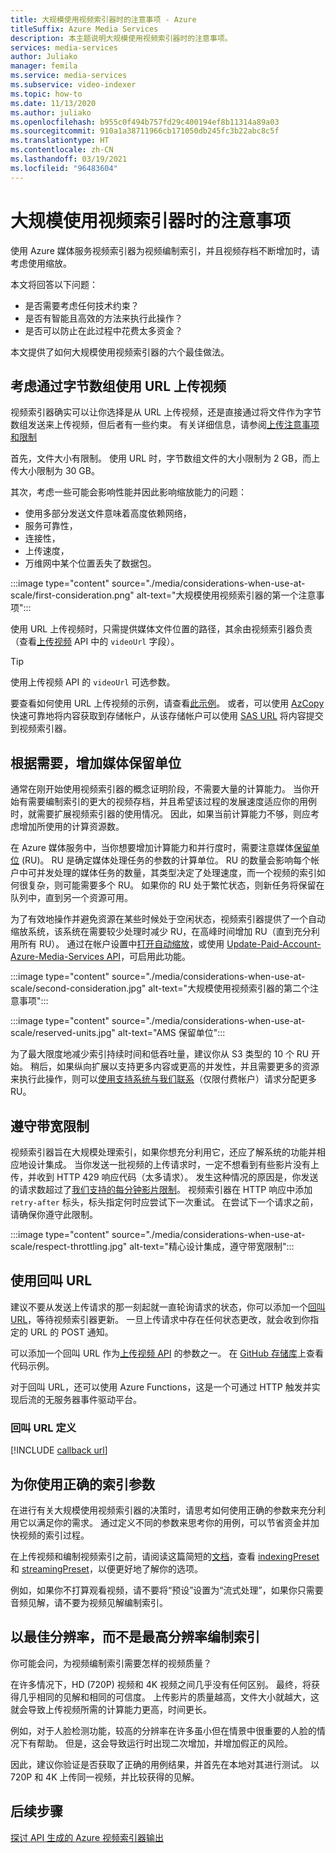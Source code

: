 ```yaml
---
title: 大规模使用视频索引器时的注意事项 - Azure
titleSuffix: Azure Media Services
description: 本主题说明大规模使用视频索引器时的注意事项。
services: media-services
author: Juliako
manager: femila
ms.service: media-services
ms.subservice: video-indexer
ms.topic: how-to
ms.date: 11/13/2020
ms.author: juliako
ms.openlocfilehash: b955c0f494b757fd29c400194ef8b11314a89a03
ms.sourcegitcommit: 910a1a38711966cb171050db245fc3b22abc8c5f
ms.translationtype: HT
ms.contentlocale: zh-CN
ms.lasthandoff: 03/19/2021
ms.locfileid: "96483604"
---
```

# <a name="things-to-consider-when-using-video-indexer-at-scale"></a>大规模使用视频索引器时的注意事项

使用 Azure 媒体服务视频索引器为视频编制索引，并且视频存档不断增加时，请考虑使用缩放。 

本文将回答以下问题：

* 是否需要考虑任何技术约束？
* 是否有智能且高效的方法来执行此操作？
* 是否可以防止在此过程中花费太多资金？

本文提供了如何大规模使用视频索引器的六个最佳做法。

## <a name="when-uploading-videos-consider-using-a-url-over-byte-array"></a>考虑通过字节数组使用 URL 上传视频

视频索引器确实可以让你选择是从 URL 上传视频，还是直接通过将文件作为字节数组发送来上传视频，但后者有一些约束。 有关详细信息，请参阅[上传注意事项和限制](upload-index-videos.md#uploading-considerations-and-limitations)

首先，文件大小有限制。 使用 URL 时，字节数组文件的大小限制为 2 GB，而上传大小限制为 30 GB。

其次，考虑一些可能会影响性能并因此影响缩放能力的问题：

* 使用多部分发送文件意味着高度依赖网络， 
* 服务可靠性， 
* 连接性， 
* 上传速度， 
* 万维网中某个位置丢失了数据包。

:::image type="content" source="./media/considerations-when-use-at-scale/first-consideration.png" alt-text="大规模使用视频索引器的第一个注意事项":::

使用 URL 上传视频时，只需提供媒体文件位置的路径，其余由视频索引器负责（查看[上传视频](https://api-portal.videoindexer.ai/docs/services/Operations/operations/Upload-Video?&pattern=upload) API 中的 `videoUrl` 字段）。

> [!TIP]
> 使用上传视频 API 的 `videoUrl` 可选参数。

要查看如何使用 URL 上传视频的示例，请查看[此示例](upload-index-videos.md#code-sample)。 或者，可以使用 [AzCopy](../../storage/common/storage-use-azcopy-v10.md) 快速可靠地将内容获取到存储帐户，从该存储帐户可以使用 [SAS URL](../../storage/common/storage-sas-overview.md) 将内容提交到视频索引器。

## <a name="increase-media-reserved-units-if-needed"></a>根据需要，增加媒体保留单位

通常在刚开始使用视频索引器的概念证明阶段，不需要大量的计算能力。 当你开始有需要编制索引的更大的视频存档，并且希望该过程的发展速度适应你的用例时，就需要扩展视频索引器的使用情况。 因此，如果当前计算能力不够，则应考虑增加所使用的计算资源数。

在 Azure 媒体服务中，当你想要增加计算能力和并行度时，需要注意媒体[保留单位](../latest/concept-media-reserved-units.md) (RU)。 RU 是确定媒体处理任务的参数的计算单位。 RU 的数量会影响每个帐户中可并发处理的媒体任务的数量，其类型决定了处理速度，而一个视频的索引如何很复杂，则可能需要多个 RU。 如果你的 RU 处于繁忙状态，则新任务将保留在队列中，直到另一个资源可用。

为了有效地操作并避免资源在某些时候处于空闲状态，视频索引器提供了一个自动缩放系统，该系统在需要较少处理时减少 RU，在高峰时间增加 RU（直到充分利用所有 RU）。 通过在帐户设置中[打开自动缩放](manage-account-connected-to-azure.md#autoscale-reserved-units)，或使用 [Update-Paid-Account-Azure-Media-Services API](https://api-portal.videoindexer.ai/docs/services/Operations/operations/Update-Paid-Account-Azure-Media-Services?&pattern=update)，可启用此功能。

:::image type="content" source="./media/considerations-when-use-at-scale/second-consideration.jpg" alt-text="大规模使用视频索引器的第二个注意事项":::

:::image type="content" source="./media/considerations-when-use-at-scale/reserved-units.jpg" alt-text="AMS 保留单位":::

为了最大限度地减少索引持续时间和低吞吐量，建议你从 S3 类型的 10 个 RU 开始。 稍后，如果纵向扩展以支持更多内容或更高的并发性，并且需要更多的资源来执行此操作，则可以[使用支持系统与我们联系](https://ms.portal.azure.com/#blade/Microsoft_Azure_Support/HelpAndSupportBlade/newsupportrequest)（仅限付费帐户）请求分配更多 RU。

## <a name="respect-throttling"></a>遵守带宽限制

视频索引器旨在大规模处理索引，如果你想充分利用它，还应了解系统的功能并相应地设计集成。 当你发送一批视频的上传请求时，一定不想看到有些影片没有上传，并收到 HTTP 429 响应代码（太多请求）。 发生这种情况的原因是，你发送的请求数超过了[我们支持的每分钟影片限制](upload-index-videos.md#uploading-considerations-and-limitations)。 视频索引器在 HTTP 响应中添加 `retry-after` 标头，标头指定何时应尝试下一次重试。 在尝试下一个请求之前，请确保你遵守此限制。

:::image type="content" source="./media/considerations-when-use-at-scale/respect-throttling.jpg" alt-text="精心设计集成，遵守带宽限制":::

## <a name="use-callback-url"></a>使用回叫 URL

建议不要从发送上传请求的那一刻起就一直轮询请求的状态，你可以添加一个[回叫 URL](upload-index-videos.md#callbackurl)，等待视频索引器更新。 一旦上传请求中存在任何状态更改，就会收到你指定的 URL 的 POST 通知。

可以添加一个回叫 URL 作为[上传视频 API](https://api-portal.videoindexer.ai/docs/services/Operations/operations/Upload-Video?&pattern=upload) 的参数之一。 在 [GitHub 存储库](https://github.com/Azure-Samples/media-services-video-indexer/tree/master/)上查看代码示例。 

对于回叫 URL，还可以使用 Azure Functions，这是一个可通过 HTTP 触发并实现后流的无服务器事件驱动平台。

### <a name="callback-url-definition"></a>回叫 URL 定义

[!INCLUDE [callback url](./includes/callback-url.md)]

## <a name="use-the-right-indexing-parameters-for-you"></a>为你使用正确的索引参数

在进行有关大规模使用视频索引器的决策时，请思考如何使用正确的参数来充分利用它以满足你的需求。 通过定义不同的参数来思考你的用例，可以节省资金并加快视频的索引过程。

在上传视频和编制视频索引之前，请阅读这篇简短的[文档](upload-index-videos.md)，查看 [indexingPreset](upload-index-videos.md#indexingpreset) 和 [streamingPreset](upload-index-videos.md#streamingpreset)，以便更好地了解你的选项。

例如，如果你不打算观看视频，请不要将“预设”设置为“流式处理”，如果你只需要音频见解，请不要为视频见解编制索引。

## <a name="index-in-optimal-resolution-not-highest-resolution"></a>以最佳分辨率，而不是最高分辨率编制索引

你可能会问，为视频编制索引需要怎样的视频质量？ 

在许多情况下，HD (720P) 视频和 4K 视频之间几乎没有任何区别。 最终，将获得几乎相同的见解和相同的可信度。 上传影片的质量越高，文件大小就越大，这就会导致上传视频所需的计算能力更高，时间更长。

例如，对于人脸检测功能，较高的分辨率在许多虽小但在情景中很重要的人脸的情况下有帮助。 但是，这会导致运行时出现二次增加，并增加假正的风险。

因此，建议你验证是否获取了正确的用例结果，并首先在本地对其进行测试。 以 720P 和 4K 上传同一视频，并比较获得的见解。

## <a name="next-steps"></a>后续步骤

[探讨 API 生成的 Azure 视频索引器输出](video-indexer-output-json-v2.md)